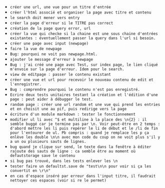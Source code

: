 - `créer une url, une vue pour un titre d'entrée`
- `créer l'html associé et organiser la page avec titre et contenu`
- `le search doit mener vers entry`
- `créer la page d'erreur si le TITRE pas correct`
- `création de la page query error, url`
- `créer la vue qui checke si la chaine est une sous chaine d'entrées existantes : éventuellement passer la query dans l'url si besoin.`
- `créer une page avec input (newpage)`
- `faire la vue de newpage`
- `Bug: pourquoi ne voit pas newpage.html.`
- `ajouter le message d'erreur à newpage`
- `Bug : j'ai créé une page avec Test, sur index page, le lien cliqué m'envoie sur la page d'erreur. Idem pour le search.`
- `view de editpage : passer le contenu existant`
- `créer une vue et url pour recevoir le nouveau contenu de edit et l'enregistrer.`
- `Bug : comprendre pourquoi le contenu n'est pas enregistré.`
- `Ecrire deux tests unitaires testant la création et l'édition d'une page : peut aider à débugger le test.`
- `random page : créer une url random et une vue qui prend les entries et en choisit une au pif, puis redirige vers la page`
- `écriture d'un module markdown : tester le fonctionnement`
- `modifier ul li avec ^$ et multiline à la place des \n{2} : il semble buggé car je termine pas par \n. Voir peut-être en 2 temps : d'abord mettre les li puis repérer le li de début et le /li de fin pour l'entourer de ul. Pb compris : quand je remplace les p ça enlève les double \n\n avec mon code du coup on ne voit plus s'il y a un ou plusieurs sauts de lignes.`
- `bug quand je clique sur send, le texte dans la fenêtre à éditer rajoute des sauts de ligne : ca semble être au moment où defautstorage save le contenu`
- `si bug pas trouvé, dans les tests enlever les \n `
- `tester faire un defaultst.save de "test\n\n pour voir si ça les convertit en \r\n"`
- `en cas d'espace inséré par erreur dans l'input titre, il faudrait nettoyer ces espaces (voir si re le permet)` 